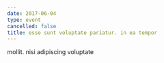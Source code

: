 ```yaml
---
date: 2017-06-04
type: event
cancelled: false
title: esse sunt voluptate pariatur. in ea tempor
---
```

mollit. nisi adipiscing voluptate